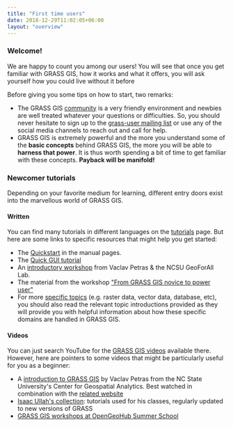 ```yaml
---
title: "First time users"
date: 2018-12-29T11:02:05+06:00
layout: "overview"
---
```


### Welcome!
We are happy to count you among our users! You will see that once you get familiar with GRASS GIS, how it works and what it offers, you will ask yourself how you could live without it before <i class="fa fa-smile-o"></i>

Before giving you some tips on how to start, two remarks:

* The GRASS GIS [community](/about/community) is a very friendly environment and newbies are well treated whatever your questions or difficulties. So, you should never hesitate to sign up to the [grass-user mailing list](https://lists.osgeo.org/mailman/listinfo/grass-user) or use any of the social media channels to reach out and call for help.
* GRASS GIS is extremely powerful and the more you understand some of the **basic concepts** behind GRASS GIS, the more you will be able to **harness that power**. It is thus worth spending a bit of time to get familiar with these concepts. **Payback will be manifold!**


### Newcomer tutorials
Depending on your favorite medium for learning, different entry doors exist into the marvellous world of GRASS GIS.

#### Written
You can find many tutorials in different languages on the [tutorials](/learn/tutorials) page. But here are some links to specific resources that might help you get started:

* The [Quickstart](https://grass.osgeo.org/grass-stable/manuals/helptext.html) in the manual pages.
* The [Quick GUI tutorial](https://grasswiki.osgeo.org/wiki/Quick_wxGUI_tutorial)
* An [introductory workshop](http://ncsu-geoforall-lab.github.io/grass-intro-workshop/) from Vaclav Petras & the NCSU GeoForAll Lab.
* The material from the workshop ["From GRASS GIS novice to power user"](https://grasswiki.osgeo.org/wiki/From_GRASS_GIS_novice_to_power_user_(workshop_at_FOSS4G_Boston_2017))
* For more [specific topics](https://grass.osgeo.org/grass-stable/manuals/graphical_index.html) (e.g. raster data, vector data, database, etc), you should also read the relevant topic introductions provided as they will provide you with helpful information about how these specific domains are handled in GRASS GIS.

#### Videos
You can just search YouTube for the [GRASS GIS videos](https://www.youtube.com/results?search_query=grass+gis) available there. However, here are pointers to some videos that might be particularly useful for you as a beginner:

* A [introduction to GRASS GIS](https://www.youtube.com/watch?v=wT5SbZtZ12E) by Vaclav Petras from the NC State University's Center for Geospatial Analytics. Best watched in combination with the [related website](http://ncsu-geoforall-lab.github.io/grass-intro-workshop/)
* [Isaac Ullah's collection](https://www.youtube.com/channel/UCnXYZpB1oDiK44tV2w9ypvA/search?query=GRASS): tutorials used for his classes, regularly updated to new versions of GRASS
* [GRASS GIS workshops at OpenGeoHub Summer School](https://www.youtube.com/channel/UC6HFFFYiV4zEYJlQMIXemWA/search?query=grass+gis)